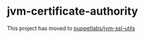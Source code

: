 # jvm-certificate-authority


This project has moved to [puppetlabs/jvm-ssl-utils](http://www.github.com/puppetlabs/jvm-ssl-utils)
